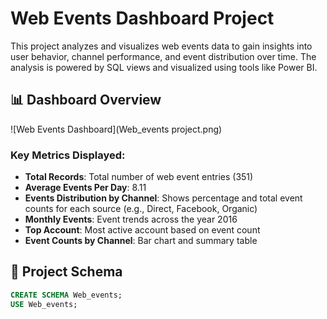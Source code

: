 # Web Events Dashboard Project

This project analyzes and visualizes web events data to gain insights into user behavior, channel performance, and event distribution over time. The analysis is powered by SQL views and visualized using tools like Power BI.

## 📊 Dashboard Overview

![Web Events Dashboard](Web_events project.png)

### Key Metrics Displayed:
- **Total Records**: Total number of web event entries (351)
- **Average Events Per Day**: 8.11
- **Events Distribution by Channel**: Shows percentage and total event counts for each source (e.g., Direct, Facebook, Organic)
- **Monthly Events**: Event trends across the year 2016
- **Top Account**: Most active account based on event count
- **Event Counts by Channel**: Bar chart and summary table

## 📁 Project Schema

```sql
CREATE SCHEMA Web_events;
USE Web_events;
